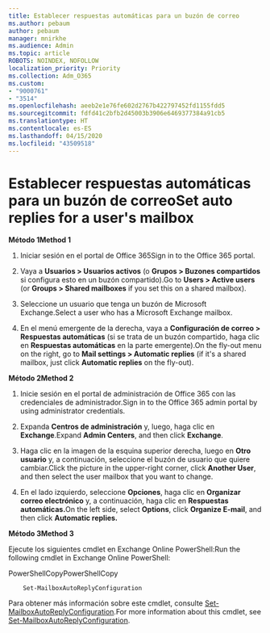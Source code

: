 ```yaml
---
title: Establecer respuestas automáticas para un buzón de correo
ms.author: pebaum
author: pebaum
manager: mnirkhe
ms.audience: Admin
ms.topic: article
ROBOTS: NOINDEX, NOFOLLOW
localization_priority: Priority
ms.collection: Adm_O365
ms.custom:
- "9000761"
- "3514"
ms.openlocfilehash: aeeb2e1e76fe602d2767b422797452fd1155fdd5
ms.sourcegitcommit: fdfd41c2bfb2d45003b3906e6469377384a91cb5
ms.translationtype: HT
ms.contentlocale: es-ES
ms.lasthandoff: 04/15/2020
ms.locfileid: "43509518"
---
```

# <a name="set-auto-replies-for-a-users-mailbox"></a><span data-ttu-id="168cd-102">Establecer respuestas automáticas para un buzón de correo</span><span class="sxs-lookup"><span data-stu-id="168cd-102">Set auto replies for a user's mailbox</span></span>

<span data-ttu-id="168cd-103">**Método 1**</span><span class="sxs-lookup"><span data-stu-id="168cd-103">**Method 1**</span></span>

1. <span data-ttu-id="168cd-104">Iniciar sesión en el portal de Office 365</span><span class="sxs-lookup"><span data-stu-id="168cd-104">Sign in to the Office 365 portal.</span></span>

2. <span data-ttu-id="168cd-105">Vaya a **Usuarios > Usuarios activos** (o **Grupos > Buzones compartidos** si configura esto en un buzón compartido).</span><span class="sxs-lookup"><span data-stu-id="168cd-105">Go to **Users > Active users** (or **Groups > Shared mailboxes** if you set this on a shared mailbox).</span></span>

3. <span data-ttu-id="168cd-106">Seleccione un usuario que tenga un buzón de Microsoft Exchange.</span><span class="sxs-lookup"><span data-stu-id="168cd-106">Select a user who has a Microsoft Exchange mailbox.</span></span>

4. <span data-ttu-id="168cd-107">En el menú emergente de la derecha, vaya a **Configuración de correo > Respuestas automáticas** (si se trata de un buzón compartido, haga clic en **Respuestas automáticas** en la parte emergente).</span><span class="sxs-lookup"><span data-stu-id="168cd-107">On the fly-out menu on the right, go to **Mail settings > Automatic replies** (if it's a shared mailbox, just click **Automatic replies** on the fly-out).</span></span>

<span data-ttu-id="168cd-108">**Método 2**</span><span class="sxs-lookup"><span data-stu-id="168cd-108">**Method 2**</span></span>

1. <span data-ttu-id="168cd-109">Inicie sesión en el portal de administración de Office 365 con las credenciales de administrador.</span><span class="sxs-lookup"><span data-stu-id="168cd-109">Sign in to the Office 365 admin portal by using administrator credentials.</span></span>

2. <span data-ttu-id="168cd-110">Expanda **Centros de administración** y, luego, haga clic en **Exchange**.</span><span class="sxs-lookup"><span data-stu-id="168cd-110">Expand **Admin Centers**, and then click **Exchange**.</span></span>

3. <span data-ttu-id="168cd-111">Haga clic en la imagen de la esquina superior derecha, luego en **Otro usuario** y, a continuación, seleccione el buzón de usuario que quiere cambiar.</span><span class="sxs-lookup"><span data-stu-id="168cd-111">Click the picture in the upper-right corner, click **Another User**, and then select the user mailbox that you want to change.</span></span>

4. <span data-ttu-id="168cd-112">En el lado izquierdo, seleccione **Opciones**, haga clic en **Organizar correo electrónico** y, a continuación, haga clic en **Respuestas automáticas.**</span><span class="sxs-lookup"><span data-stu-id="168cd-112">On the left side, select **Options**, click **Organize E-mail**, and then click **Automatic replies.**</span></span>

<span data-ttu-id="168cd-113">**Método 3**</span><span class="sxs-lookup"><span data-stu-id="168cd-113">**Method 3**</span></span>

<span data-ttu-id="168cd-114">Ejecute los siguientes cmdlet en Exchange Online PowerShell:</span><span class="sxs-lookup"><span data-stu-id="168cd-114">Run the following cmdlet in Exchange Online PowerShell:</span></span>

<span data-ttu-id="168cd-115">PowerShellCopy</span><span class="sxs-lookup"><span data-stu-id="168cd-115">PowerShellCopy</span></span>

```
    Set-MailboxAutoReplyConfiguration
```

<span data-ttu-id="168cd-116">Para obtener más información sobre este cmdlet, consulte [Set-MailboxAutoReplyConfiguration](https://docs.microsoft.com/powershell/module/exchange/mailboxes/set-mailboxautoreplyconfiguration).</span><span class="sxs-lookup"><span data-stu-id="168cd-116">For more information about this cmdlet, see [Set-MailboxAutoReplyConfiguration](https://docs.microsoft.com/powershell/module/exchange/mailboxes/set-mailboxautoreplyconfiguration).</span></span>

